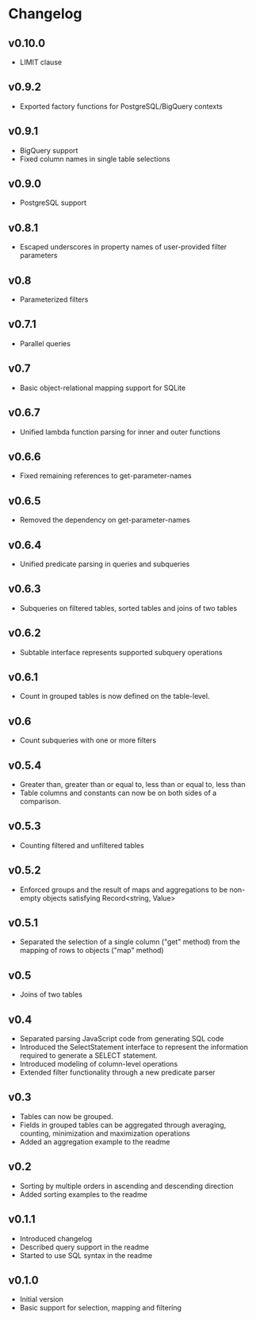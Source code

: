 # Changelog

## v0.10.0
- LIMIT clause

## v0.9.2
- Exported factory functions for PostgreSQL/BigQuery contexts

## v0.9.1
- BigQuery support
- Fixed column names in single table selections

## v0.9.0
- PostgreSQL support

## v0.8.1
- Escaped underscores in property names of user-provided filter parameters

## v0.8
- Parameterized filters

## v0.7.1
- Parallel queries

## v0.7
- Basic object-relational mapping support for SQLite

## v0.6.7
- Unified lambda function parsing for inner and outer functions

## v0.6.6

- Fixed remaining references to get-parameter-names

## v0.6.5

- Removed the dependency on get-parameter-names

## v0.6.4

- Unified predicate parsing in queries and subqueries

## v0.6.3

- Subqueries on filtered tables, sorted tables and joins of two tables

## v0.6.2

- Subtable interface represents supported subquery operations

## v0.6.1

- Count in grouped tables is now defined on the table-level.

## v0.6

- Count subqueries with one or more filters

## v0.5.4

- Greater than, greater than or equal to, less than or equal to, less than
- Table columns and constants can now be on both sides of a comparison.

## v0.5.3

- Counting filtered and unfiltered tables

## v0.5.2

- Enforced groups and the result of maps and aggregations to be non-empty objects satisfying Record<string, Value> 

## v0.5.1

- Separated the selection of a single column ("get" method) from the mapping of rows to objects ("map" method)

## v0.5

- Joins of two tables

## v0.4

- Separated parsing JavaScript code from generating SQL code
- Introduced the SelectStatement interface to represent the information required to generate a SELECT statement. 
- Introduced modeling of column-level operations
- Extended filter functionality through a new predicate parser

## v0.3

- Tables can now be grouped.
- Fields in grouped tables can be aggregated through averaging, counting, minimization and maximization operations
- Added an aggregation example to the readme

## v0.2

- Sorting by multiple orders in ascending and descending direction
- Added sorting examples to the readme

## v0.1.1

- Introduced changelog
- Described query support in the readme
- Started to use SQL syntax in the readme

## v0.1.0

- Initial version
- Basic support for selection, mapping and filtering